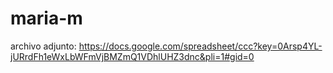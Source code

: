 maria-m
=======
archivo adjunto:
https://docs.google.com/spreadsheet/ccc?key=0Arsp4YL-jURrdFh1eWxLbWFmVjBMZmQ1VDhlUHZ3dnc&pli=1#gid=0